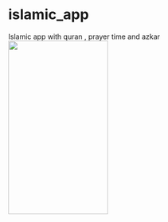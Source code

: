 # islamic_app
Islamic app with quran , prayer time and azkar
<img src="![prayer](https://user-images.githubusercontent.com/115652759/232264231-66af3a58-250f-4554-98eb-a912cc76fa8a.png)" width="200" height="350">

